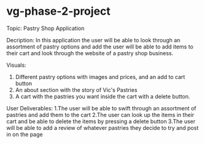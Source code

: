 # vg-phase-2-project
Topic: Pastry Shop Application 

Decription: 
In this application the user will be able to look through an assortment of pastry options and add the user will be able to add items to their cart and look through the website of a pastry shop business. 

Visuals: 
1. Different pastry options with images and prices, and an add to cart button
2. An about section with the story of Vic's Pastries
3. A cart with the pastries you want inside the cart with a delete button.

User Deliverables: 
1.The user will be able to swift through an assortment of pastries and add them to the cart
2.The user can look up the items in their cart and be able to delete the items by pressing a delete button
3.The user will be able to add a review of whatever pastries they decide to try and post in on the page

